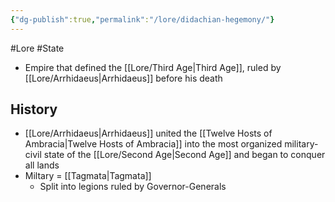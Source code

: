 ```yaml
---
{"dg-publish":true,"permalink":"/lore/didachian-hegemony/"}
---
```



#Lore #State
- Empire that defined the [[Lore/Third Age\|Third Age]], ruled by [[Lore/Arrhidaeus\|Arrhidaeus]] before his death

## History
- [[Lore/Arrhidaeus\|Arrhidaeus]] united the [[Twelve Hosts of Ambracia\|Twelve Hosts of Ambracia]] into the most organized military-civil state of the [[Lore/Second Age\|Second Age]] and began to conquer all lands
- Miltary = [[Tagmata\|Tagmata]]
	- Split into legions ruled by Governor-Generals